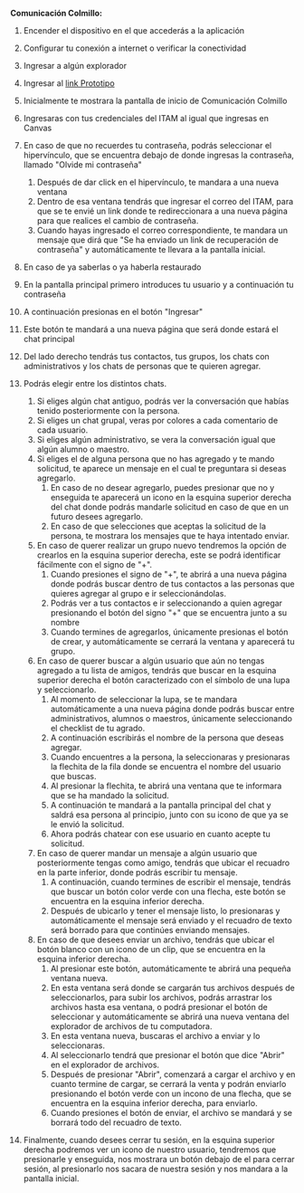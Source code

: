 **Comunicación Colmillo:**


 1. Encender el dispositivo en el que accederás a la aplicación
 
 1. Configurar tu conexión a internet o verificar la conectividad
 
 1. Ingresar a algún explorador
 
 1. Ingresar al [link Prototipo](https://pr.to/9Q0PLU/)
 
 1. Inicialmente te mostrara la pantalla de inicio de Comunicación Colmillo
 
 1. Ingresaras con tus credenciales del ITAM al igual que ingresas en Canvas
 
 1. En caso de que no recuerdes tu contraseña, podrás seleccionar el hipervínculo, que se encuentra debajo de donde ingresas la contraseña, llamado "Olvide mi contraseña"
    1. Después de dar click en el hipervínculo, te mandara a una nueva ventana
    1. Dentro de esa ventana tendrás que ingresar el correo del ITAM, para que se te envié un link donde te redireccionara a una nueva página para que realices el cambio de contraseña.
    1. Cuando hayas ingresado el correo correspondiente, te mandara un mensaje que dirá que "Se ha enviado un link de recuperación de contraseña" y automáticamente te llevara a la pantalla inicial.
 
 1. En caso de ya saberlas o ya haberla restaurado
 
 1. En la pantalla principal primero introduces tu usuario y a continuación tu contraseña
 
 1. A continuación presionas en el botón "Ingresar"
 
 1. Este botón te mandará a una nueva página que será donde estará el chat principal
 
 1. Del lado derecho tendrás tus contactos, tus grupos, los chats con administrativos y los chats de personas que te quieren agregar.
 
 1. Podrás elegir entre los distintos chats.
    1. Si eliges algún chat antiguo, podrás ver la conversación que habías tenido posteriormente con la persona.
    1. Si eliges un chat grupal, veras por colores a cada comentario de cada usuario.
    1. Si eliges algún administrativo, se vera la conversación igual que algún alumno o maestro.
    1. Si eliges el de alguna persona que no has agregado y te mando solicitud, te aparece un mensaje en el cual te preguntara si deseas agregarlo.
       1. En caso de no desear agregarlo, puedes presionar que no y enseguida te aparecerá un icono en la esquina superior derecha del chat donde podrás mandarle solicitud en caso de que en un futuro desees agregarlo.
       1. En caso de que selecciones que aceptas la solicitud de la persona, te mostrara los mensajes que te haya intentado enviar.
    1. En caso de querer realizar un grupo nuevo tendremos la opción de crearlos en la esquina superior derecha, este se podrá identificar fácilmente con el signo de "+".
       1. Cuando presiones el signo de "+", te abrirá a una nueva página donde podrás buscar dentro de tus contactos a las personas que quieres agregar al grupo e ir seleccionándolas.
       1. Podrás ver a tus contactos e ir seleccionando a quien agregar presionando el botón del signo "+" que se encuentra junto a su nombre
       1. Cuando termines de agregarlos, únicamente presionas el botón de crear, y automáticamente se cerrará la ventana y aparecerá tu grupo.
    1. En caso de querer buscar a algún usuario que aún no tengas agregado a tu lista de amigos, tendrás que buscar en la esquina superior derecha el botón caracterizado con el símbolo de una lupa y seleccionarlo.
       1. Al momento de seleccionar la lupa, se te mandara automáticamente a una nueva página donde podrás buscar entre administrativos, alumnos o maestros, únicamente seleccionando el checklist de tu agrado.
       1. A continuación escribirás el nombre de la persona que deseas agregar.
       1. Cuando encuentres a la persona, la seleccionaras y presionaras la flechita de la fila donde se encuentra el nombre del usuario que buscas.
       1. Al presionar la flechita, te abrirá una ventana que te informara que se ha mandado la solicitud.
       1. A continuación te mandará a la pantalla principal del chat y saldrá esa persona al principio, junto con su icono de que ya se le envió la solicitud.
       1. Ahora podrás chatear con ese usuario en cuanto acepte tu solicitud.
    1. En caso de querer mandar un mensaje a algún usuario que posteriormente tengas como amigo, tendrás que ubicar el recuadro en la parte inferior, donde podrás escribir tu mensaje.
       1. A continuación, cuando termines de escribir el mensaje, tendrás que buscar un botón color verde con una flecha, este botón se encuentra en la esquina inferior derecha.
       1. Después de ubicarlo y tener el mensaje listo, lo presionaras y automáticamente el mensaje será enviado y el recuadro de texto será borrado para que continúes enviando mensajes.
    1. En caso de que desees enviar un archivo, tendrás que ubicar el botón blanco con un icono de un clip, que se encuentra en la esquina inferior derecha.
       1. Al presionar este botón, automáticamente te abrirá una pequeña ventana nueva.
       1. En esta ventana será donde se cargarán tus archivos después de seleccionarlos, para subir los archivos, podrás arrastrar los archivos hasta esa ventana, o podrá presionar el botón de seleccionar y automáticamente se abrirá una nueva ventana del explorador de archivos de tu computadora.
       1. En esta ventana nueva, buscaras el archivo a enviar y lo seleccionaras.
       1. Al seleccionarlo tendrá que presionar el botón que dice "Abrir" en el explorador de archivos.
       1. Después de presionar "Abrir", comenzará a cargar el archivo y en cuanto termine de cargar, se cerrará la venta y podrán enviarlo presionando el botón verde con un incono de una flecha, que se encuentra en la esquina inferior derecha, para enviarlo.
       1. Cuando presiones el botón de enviar, el archivo se mandará y se borrará todo del recuadro de texto.
 1. Finalmente, cuando desees cerrar tu sesión, en la esquina superior derecha podremos ver un icono de nuestro usuario, tendremos que presionarle y enseguida, nos mostrara un botón debajo de el para cerrar sesión, al presionarlo nos sacara de nuestra sesión y nos mandara a la pantalla inicial.
      

